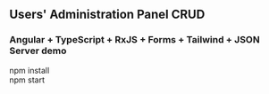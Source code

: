 ## Users' Administration Panel CRUD

### Angular + TypeScript + RxJS + Forms + Tailwind + JSON Server demo

npm install  
npm start
